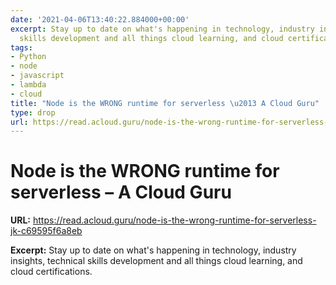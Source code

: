 ```yaml
---
date: '2021-04-06T13:40:22.884000+00:00'
excerpt: Stay up to date on what's happening in technology, industry insights, technical
  skills development and all things cloud learning, and cloud certifications.
tags:
- Python
- node
- javascript
- lambda
- cloud
title: "Node is the WRONG runtime for serverless \u2013 A Cloud Guru"
type: drop
url: https://read.acloud.guru/node-is-the-wrong-runtime-for-serverless-jk-c69595f6a8eb
---
```


# Node is the WRONG runtime for serverless – A Cloud Guru

**URL:** https://read.acloud.guru/node-is-the-wrong-runtime-for-serverless-jk-c69595f6a8eb

**Excerpt:** Stay up to date on what's happening in technology, industry insights, technical skills development and all things cloud learning, and cloud certifications.

